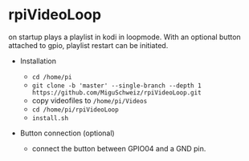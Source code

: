 # rpiVideoLoop
on startup plays a playlist in kodi in loopmode. With an optional button attached to gpio, playlist restart can be initiated. 

* Installation
	
	* `cd /home/pi`
	* `git clone -b 'master' --single-branch --depth 1 https://github.com/MiguSchweiz/rpiVideoLoop.git`
	* copy videofiles to `/home/pi/Videos`
	* `cd /home/pi/rpiVideoLoop`
	* `install.sh` 


* Button connection (optional)
	
	* connect the button between GPIO04 and a GND pin.



